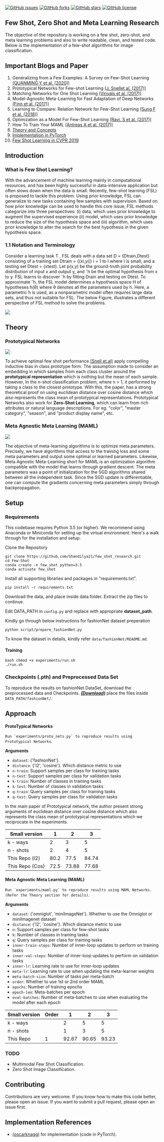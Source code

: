 <a href="https://github.com/Shandilya21/Few-Shot/issues"><img alt="GitHub issues" src="https://img.shields.io/github/issues/Shandilya21/Few-Shot"></a> 
<a href="https://github.com/Shandilya21/Few-Shot/network"><img alt="GitHub forks" src="https://img.shields.io/github/forks/Shandilya21/Few-Shot"></a>
<a href="https://github.com/Shandilya21/Few-Shot/stargazers"><img alt="GitHub stars" src="https://img.shields.io/github/stars/Shandilya21/Few-Shot"></a>
<a href="https://github.com/Shandilya21/Few-Shot/blob/master/LICENSE"><img alt="GitHub license" src="https://img.shields.io/github/license/Shandilya21/Few-Shot"></a>

## Few Shot, Zero Shot and Meta Learning Research

The objective of the repository is working on a few shot, zero-shot, and meta learning problems and also to write readable, clean, and tested code. Below is the implementation of a few-shot algorithms for image classification.

## Important Blogs and Paper

1. Generalizing from a Few Examples: A Survey on Few-Shot Learning [(QUANMING Y et al. (2020))](https://arxiv.org/pdf/1904.05046.pdf)
2. Prototypical Networks for Few-shot Learning [(J. Snellet al. (2017))](https://arxiv.org/pdf/1703.05175.pdf)
3. Matching Networks for One Shot Learning [(Vinyals et al. (2017))](https://arxiv.org/pdf/1606.04080.pdf)
4. Model-Agnostic Meta-Learning for Fast Adaptation of Deep Networks [(Finn et al. (2017))](https://arxiv.org/pdf/1703.03400v3.pdf)
5. Learning to Compare: Relation Network for Few-Shot Learning [(Sung F et al. (2018))](https://arxiv.org/pdf/1711.06025v2.pdf)
6. Optimization as a Model For Few-Shot Learning [(Ravi. S et al. (2017))](https://openreview.net/pdf?id=rJY0-Kcll)
7. How To Train Your MAML [(Antreas A et al. (2017))](https://arxiv.org/pdf/1810.09502.pdf)
8. [Theory and Concepts](https://towardsdatascience.com/advances-in-few-shot-learning-a-guided-tour-36bc10a68b77)
9. [Implementation in PyTorch](https://towardsdatascience.com/advances-in-few-shot-learning-reproducing-results-in-pytorch-aba70dee541d)
10. [Few Shot Learning in CVPR 2019](https://towardsdatascience.com/few-shot-learning-in-cvpr19-6c6892fc8c5)

## Introduction

### What is Few Shot Learning?
With the advancement of machine learning mainly in computational resources, and has been highly successful in data-intensive application but often slows down when the data is small. Recently, few-shot learning (FSL) is proposed to tackle this problem. Using prior knowledge, FSL can generalize to new tasks containing few samples with supervision. Based on how prior knowledge can be used to handle this core issue, FSL methods categorize into three perspectives: (i) data, which uses prior knowledge to augment the supervised experience (ii) model, which uses prior knowledge to reduce the size of the hypothesis
space and (iii) algorithm, which uses prior knowledge to alter the search for the best hypothesis in the given hypothesis space.

### 1.1 Notation and Terminology
Consider a learning task T , FSL deals with a data set D = {Dtrain,Dtest} consisting of a training set Dtrain = {(xi,yi)} i = 1 to I where I is small, and a testing set Dtest = {xtest}. Let p(x,y) be the ground-truth joint probability distribution of input x and output y, and ˆh be the optimal hypothesis from x to y. FSL learns to discover ˆh by fitting Drain and testing on Dtest. To approximate ˆh, the FSL model determines a hypothesis space H of hypotheses h(θ) where θ denotes all the parameters used by h. Here, a parametric h is used, as a nonparametric model often requires large data sets, and thus not suitable for FSL. The below Figure, illustrates a different perspective of FSL method to solve the problems.

![](https://github.com/Shandilya21/few_shot_research/raw/master/images/FSL_methods.jpg)

## Theory
### Prototypical Networks

![](https://github.com/Shandilya21/few_shot_research/raw/master/images/proto_nets_diagram.png)


To achieve optimal few shot performance [(Snell et.al)](https://arxiv.org/pdf/1703.05175.pdf) apply compelling inductive bias in class prototype form. The assumption made to consider an embedding in which samples from each class cluster around the **prototypical representation** which is nothing but the mean of each sample. However, In the n-shot classification problem, where n > 1, it performed by taking a class to the closest prototype. With this, the paper, has a strong theoretical proof on using euclidean distance over cosine distance which also represents the class mean of prototypical representations. Prototypical Networks also work for **Zero-Shot Learning**, which can learn from rich attributes or natural language descriptions. For eg. "color", "master category", "season", and "product display name", etc.


### Meta Agnostic Meta Learning (MAML)

![](https://github.com/Shandilya21/few_shot_research/raw/master/images/maml_diagram.png)


The objective of meta-learning algorithms is to optimize meta parameters. Precisely, we have algorithms that access to the training loss and some meta parameters and output some optimal or learned parameters. Likewise, Meta Agnostic Meta-Learning short for MAML is an optimization algorithm compatible with the model that learns through gradient descent. The meta parameters was a point of initialization for the SGD algorithms shared between all the independent task. Since the SGD update is differentiable, one can compute the gradients concerning meta parameters simply through backpropagation.


## Setup
### Requirements

This codebase requires Python 3.5 (or higher). We recommend using Anaconda or Miniconda for setting up the virtual environment. Here's a walk through for the installation and setup.

Clone the Repository
```
git clone https://github.com/Shandilya21/few_shot_research.git
cd Few-Shot
conda create -n few_shot python=3.5
conda activate few_shot
```
Install all supporting libraries and packages in "requirements.txt".
```
pip install -r requirements.txt
```
Download the data, and place inside data folder. Extract the zip files to continue.

Edit DATA_PATH in ```config.py``` and replace with appropriate __dataset_path__. <br />

Kindly go through below instructions for fashionNet dataset preperation

```
python script/prepare_fashionNet.py
```

To know the dataset in details, kindly refer ```data/fashionNet/README.md```.

#### Training
```
bash chmod +x experiments/run.sh
./run.sh
```

### Checkpoints (.pth) and Preprocessed Data Set
To reproduce the results on fashionNet DataSet, download the preprocessed data and Checkpoints.
[***(Download)***](https://drive.google.com/drive/folders/1jTHGsISd44RkwBcWP-LTRhGbfYbBpBZG?usp=sharing) place the files inside ```DATA_PATH/fashionNet/```.

## Approach
#### ProtoTypical Networks

```Run `experiments/proto_nets.py` to reproduce results using Prototypical Networks```.

**Arguments**
- ```dataset```: {'fashionNet'}.
- ```distance```: {'l2', 'cosine'}. Which distance metric to use
- ```n-train```: Support samples per class for training tasks
- ```n-test```: Support samples per class for validation tasks
- ```k-train```: Number of classes in training tasks
- ```k-test```: Number of classes in validation tasks
- ```q-train```: Query samples per class for training tasks
- ```q-test```: Query samples per class for validation tasks

In the main paper of Prototypical network, the author present strong arguments of euclidean distance over cosine distance which also represents the class mean of prototypical representations which we reciprocate in the experiments.

| Small version |    1   |   2   |  3    |
|---------------|--------|-------|-------|
|k - ways       | 2      | 3     | 5     |
|n - shots      | 2      | 4     | 5     |
|This Repo (l2) | 80.2   | 77.5  | 84.74 |
|This Repo (Cos)| 72.5   | 73.88 | 77.68 |


#### Meta Agnostic Meta Learning (MAML)

```Run `experiments/maml.py` to reproduce results using MAML Networks. (Refer the Theory section for details)```.

**Arguments**

- ```dataset```: {'omniglot', 'miniImageNet'}. Whether to use the Omniglot or miniImagenet dataset
- ```distance```: {'l2', 'cosine'}. Which distance metric to use
- ```n```: Support samples per class for few-shot tasks
- ```k```: Number of classes in training tasks
- ```q```: Query samples per class for training tasks
- ```inner-train-steps```: Number of inner-loop updates to perform on training tasks
- ```inner-val-steps```: Number of inner-loop updates to perform on validation tasks
- ```inner-lr```: Learning rate to use for inner-loop updates
- ```meta-lr```: Learning rate to use when updating the meta-learner weights
- ```meta-batch-size```: Number of tasks per meta-batch
- ```order```: Whether to use 1st or 2nd order MAML
- ```epochs```: Number of training epochs
- ```epoch-len```: Meta-batches per epoch
- ```eval-batches```: Number of meta-batches to use when evaluating the model after each epoch


| Small version | Order  |   1   |   2   |   3   |
|---------------|--------|-------|-------|-------|
|k - ways       |        | 2     | 5     | 5     |
|n - shots      |        | 1     | 3     | 5     |
|This Repo      | 1      | 92.67 | 90.65 | 93.23 |


### TODO
* Multimodal Few Shot Classification.
* Zero Shot Image Classification.

<!-- CONTRIBUTING -->
## Contributing

Contributions are very welcome. If you know how to make this code better, please open an issue. If you want to submit a pull request, please open an issue first.

## Implementation References
* [(oscarknagg)](https://github.com/oscarknagg/few-shot) for implementation (code in PyTorch).
